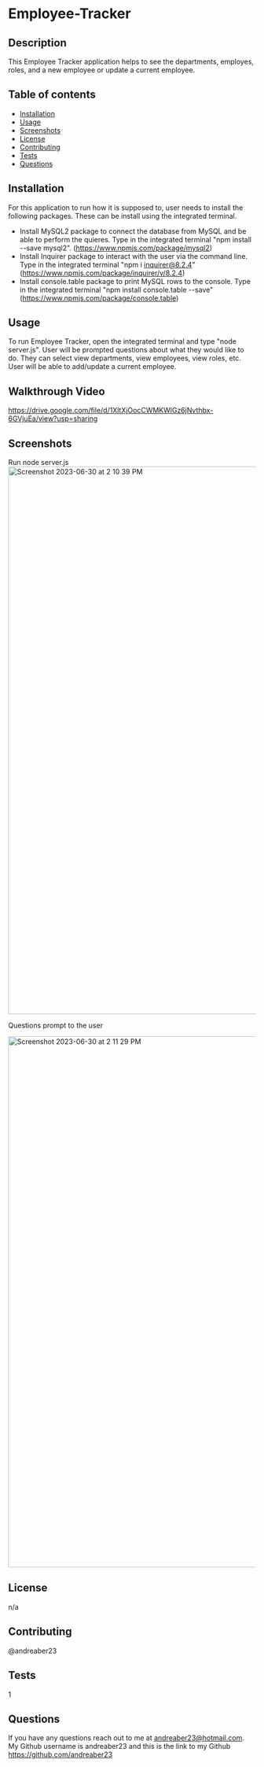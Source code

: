# Employee-Tracker

## Description
This Employee Tracker application helps to see the departments, employes, roles, and a new employee or update a current employee.

## Table of contents
- [Installation](#installation)
- [Usage](#usage)
- [Screenshots](#screenshots)
- [License](#license)
- [Contributing](#contributing)
- [Tests](#tests)
- [Questions](#questions)

## Installation
For this application to run how it is supposed to, user needs to install the following packages. These can be install using the integrated terminal.

- Install MySQL2 package to connect the database from MySQL and be able to perform the quieres. Type in the integrated terminal "npm install --save mysql2". (https://www.npmjs.com/package/mysql2)
- Install Inquirer package to interact with the user via the command line. Type in the integrated terminal "npm i inquirer@8.2.4" (https://www.npmjs.com/package/inquirer/v/8.2.4)
- Install console.table package to print MySQL rows to the console. Type in the integrated terminal "npm install console.table --save"(https://www.npmjs.com/package/console.table) 

## Usage
To run Employee Tracker, open the integrated terminal and type "node server.js". User will be prompted questions about what they would like to do. They can select view departments, view employees, view roles, etc. User will be able to add/update a current employee. 

## Walkthrough Video

https://drive.google.com/file/d/1XltXjOocCWMKWlGz6jNvthbx-6GVjuEa/view?usp=sharing

## Screenshots

Run node server.js
<img width="1114" alt="Screenshot 2023-06-30 at 2 10 39 PM" src="https://github.com/andreaber23/prework-study-guide/assets/128647787/92541338-db4b-40fd-8a82-182e61978add">

Questions prompt to the user

<img width="1080" alt="Screenshot 2023-06-30 at 2 11 29 PM" src="https://github.com/andreaber23/prework-study-guide/assets/128647787/b1b0b4ee-0a4a-476d-a341-49f87fa999f0">


## License
n/a

## Contributing
@andreaber23

## Tests
1

## Questions
If you have any questions reach out to me at andreaber23@hotmail.com.
My Github username is andreaber23 and this is the link to my Github https://github.com/andreaber23
